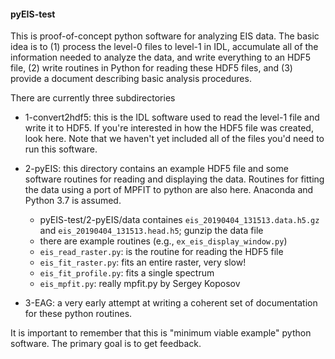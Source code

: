 #### pyEIS-test

This is proof-of-concept python software for analyzing EIS data. The basic idea is to (1) process the
level-0 files to level-1 in IDL, accumulate all of the information needed to analyze the data, and
write everything to an HDF5 file, (2) write routines in Python for reading these HDF5 files, and
(3) provide a document describing basic analysis procedures.

There are currently three subdirectories

* 1-convert2hdf5: this is the IDL software used to read the level-1 file and write it to HDF5. If
  you're interested in how the HDF5 file was created, look here. Note that we haven't yet included
  all of the files you'd need to run this software.
  
* 2-pyEIS: this directory contains an example HDF5 file and some software routines for reading and
  displaying the data. Routines for fitting the data using a port of MPFIT to python are also
  here. Anaconda and Python 3.7 is assumed.
  
  * pyEIS-test/2-pyEIS/data containes `eis_20190404_131513.data.h5.gz` and
    `eis_20190404_131513.head.h5`; gunzip the data file
  * there are example routines (e.g., `ex_eis_display_window.py`)
  * `eis_read_raster.py`: is the routine for reading the HDF5 file
  * `eis_fit_raster.py`: fits an entire raster, very slow!
  * `eis_fit_profile.py`: fits a single spectrum
  * `eis_mpfit.py`: really mpfit.py by Sergey Koposov
  
* 3-EAG: a very early attempt at writing a coherent set of documentation for these python routines.  

It is important to remember that this is "minimum viable example" python software. The primary goal
is to get feedback.
